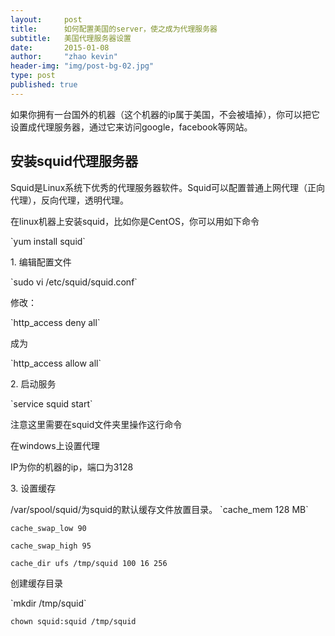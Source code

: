 ```yaml
---
layout:     post
title:      如何配置美国的server，使之成为代理服务器
subtitle:   美国代理服务器设置
date:       2015-01-08
author:     "zhao kevin"
header-img: "img/post-bg-02.jpg"
type: post
published: true
---
```


<p>如果你拥有一台国外的机器（这个机器的ip属于美国，不会被墙掉），你可以把它设置成代理服务器，通过它来访问google，facebook等网站。</p>
<h2 class="section-heading"> 安装squid代理服务器</h2>
<p>Squid是Linux系统下优秀的代理服务器软件。Squid可以配置普通上网代理（正向代理），反向代理，透明代理。</p>
<p>在linux机器上安装squid，比如你是CentOS，你可以用如下命令</p>
`yum install squid`
<p>1. 编辑配置文件 </p>
`sudo vi /etc/squid/squid.conf`
<p>修改：</p>
`http_access deny all`
<p>成为</p>
`http_access allow all`
<p>2. 启动服务</p>
`service squid start`
<p>注意这里需要在squid文件夹里操作这行命令</p>
<p>在windows上设置代理</p>
IP为你的机器的ip，端口为3128
<p>3. 设置缓存</p>
/var/spool/squid/为squid的默认缓存文件放置目录。
`cache_mem 128 MB`

`cache_swap_low 90`

`cache_swap_high 95`

`cache_dir ufs /tmp/squid 100 16 256`

<p>创建缓存目录</p>
`mkdir /tmp/squid`

`chown squid:squid /tmp/squid`

